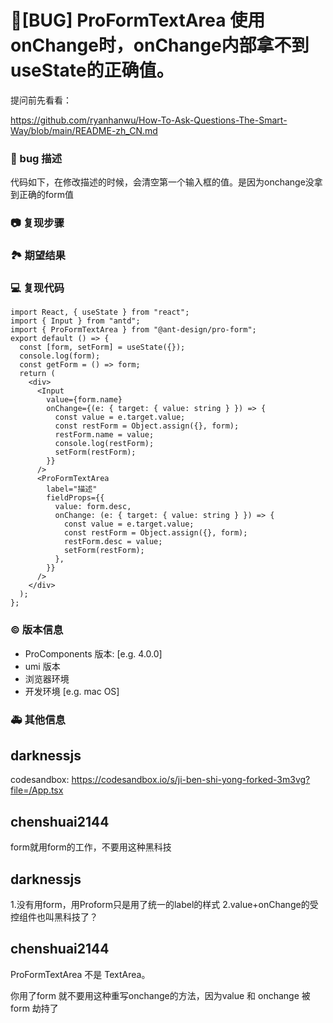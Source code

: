 # 🐛[BUG] ProFormTextArea 使用onChange时，onChange内部拿不到useState的正确值。

提问前先看看：

https://github.com/ryanhanwu/How-To-Ask-Questions-The-Smart-Way/blob/main/README-zh_CN.md

### 🐛 bug 描述

<!--
详细地描述 bug，让大家都能理解
-->

代码如下，在修改描述的时候，会清空第一个输入框的值。是因为onchange没拿到正确的form值

### 📷 复现步骤

<!--
清晰描述复现步骤，让别人也能看到问题
-->

### 🏞 期望结果

<!--
描述你原本期望看到的结果
-->

### 💻 复现代码

<!--
提供可复现的代码，仓库，或线上示例
-->

```tsx
import React, { useState } from "react";
import { Input } from "antd";
import { ProFormTextArea } from "@ant-design/pro-form";
export default () => {
  const [form, setForm] = useState({});
  console.log(form);
  const getForm = () => form;
  return (
    <div>
      <Input
        value={form.name}
        onChange={(e: { target: { value: string } }) => {
          const value = e.target.value;
          const restForm = Object.assign({}, form);
          restForm.name = value;
          console.log(restForm);
          setForm(restForm);
        }}
      />
      <ProFormTextArea
        label="描述"
        fieldProps={{
          value: form.desc,
          onChange: (e: { target: { value: string } }) => {
            const value = e.target.value;
            const restForm = Object.assign({}, form);
            restForm.desc = value;
            setForm(restForm);
          },
        }}
      />
    </div>
  );
};
```

### © 版本信息

- ProComponents 版本: [e.g. 4.0.0]
- umi 版本
- 浏览器环境
- 开发环境 [e.g. mac OS]

### 🚑 其他信息

<!--
如截图等其他信息可以贴在这里
-->

## darknessjs

codesandbox:
https://codesandbox.io/s/ji-ben-shi-yong-forked-3m3vg?file=/App.tsx

## chenshuai2144

form就用form的工作，不要用这种黑科技

## darknessjs

1.没有用form，用Proform只是用了统一的label的样式
2.value+onChange的受控组件也叫黑科技了？

## chenshuai2144

ProFormTextArea 不是 TextArea。

你用了form 就不要用这种重写onchange的方法，因为value 和 onchange 被form 劫持了
